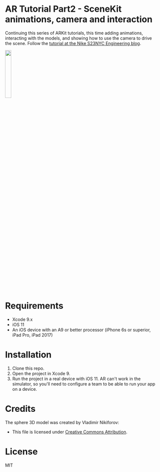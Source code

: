 # AR Tutorial Part2 - SceneKit animations, camera and interaction

Continuing this series of ARKit tutorials, this time adding animations, interacting with the models, and showing how to use the camera to drive the scene. Follow the [tutorial at the Nike S23NYC Engineering blog](https://medium.com/s23nyc-tech/arkit-scenekit-and-how-to-control-the-world-dc7377eb1dc6).


<img src="https://github.com/AbovegroundDan/ARTutorial_Part2/blob/master/eye_patrol.gif" width="20%" height="20%">

# Requirements

- Xcode 9.x
- iOS 11
- An iOS device with an A9 or better processor (iPhone 6s or superior, iPad Pro, iPad 2017)

# Installation
1. Clone this repo.
2. Open the project in Xcode 9.
4. Run the project in a real device with iOS 11. AR can't work in the simulator, so you'll need to configure a team to be able to run your app on a device.

# Credits
The sphere 3D model was created by Vladimir Nikiforov:
- This file is licensed under [Creative Commons Attribution](https://creativecommons.org/licenses/by/4.0/).


# License
MIT
